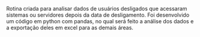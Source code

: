 
Rotina criada para analisar dados de usuários desligados que acessaram sistemas ou servidores depois da data de desligamento.
Foi desenvolvido um código em python com pandas, no qual será feito a análise dos dados e a exportação deles em excel para as demais áreas.
